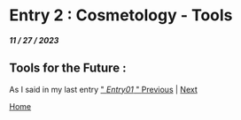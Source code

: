 # Entry 2 : Cosmetology - Tools 
##### 11 / 27 / 2023

## Tools for the Future :
  As I said in my last entry [" *Entry01* " ](https://github.com/biancag1237/sep10-freedom-project/blob/main/blog/entry01.md)
[Previous](entry01.md) | [Next](entry03.md)

[Home](../README.md)
